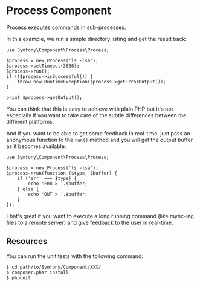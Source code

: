 Process Component
=================

Process executes commands in sub-processes.

In this example, we run a simple directory listing and get the result back:

    use Symfony\Component\Process\Process;

    $process = new Process('ls -lsa');
    $process->setTimeout(3600);
    $process->run();
    if (!$process->isSuccessful()) {
        throw new RuntimeException($process->getErrorOutput());
    }

    print $process->getOutput();

You can think that this is easy to achieve with plain PHP but it's not especially
if you want to take care of the subtle differences between the different platforms.

And if you want to be able to get some feedback in real-time, just pass an
anonymous function to the ``run()`` method and you will get the output buffer
as it becomes available:

    use Symfony\Component\Process\Process;

    $process = new Process('ls -lsa');
    $process->run(function ($type, $buffer) {
        if ('err' === $type) {
            echo 'ERR > '.$buffer;
        } else {
            echo 'OUT > '.$buffer;
        }
    });

That's great if you want to execute a long running command (like rsync-ing files to a
remote server) and give feedback to the user in real-time.

Resources
---------

You can run the unit tests with the following command:

    $ cd path/to/Symfony/Component/XXX/
    $ composer.phar install
    $ phpunit
